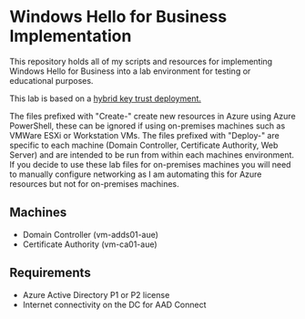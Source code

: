 # Windows Hello for Business Implementation
This repository holds all of my scripts and resources for implementing Windows Hello for Business into a lab environment for testing or educational purposes.

This lab is based on a [hybrid key trust deployment.](https://docs.microsoft.com/en-us/windows/security/identity-protection/hello-for-business/hello-hybrid-key-trust)

The files prefixed with "Create-" create new resources in Azure using Azure PowerShell, these can be ignored if using on-premises machines such as VMWare ESXi or Workstation VMs. The files prefixed with "Deploy-" are specific to each machine (Domain Controller, Certificate Authority, Web Server) and are intended to be run from within each machines environment. If you decide to use these lab files for on-premises machines you will need to manually configure networking as I am automating this for Azure resources but not for on-premises machines.

## Machines
* Domain Controller (vm-adds01-aue)
* Certificate Authority (vm-ca01-aue)

## Requirements
* Azure Active Directory P1 or P2 license
* Internet connectivity on the DC for AAD Connect
